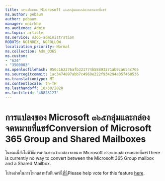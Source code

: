 ```yaml
---
title: การแปลงของ Microsoft ๓๖๕กลุ่มและกล่องจดหมายที่แชร์
ms.author: pebaum
author: pebaum
manager: mnirkhe
ms.audience: Admin
ms.topic: article
ms.service: o365-administration
ROBOTS: NOINDEX, NOFOLLOW
localization_priority: Normal
ms.collection: Adm_O365
ms.custom:
- "624"
- "3500003"
ms.openlocfilehash: 950c162276afb321774b58893271ab9ca654c705
ms.sourcegitcommit: 1ac3474897abb7c4969e222f934294e05f468536
ms.translationtype: MT
ms.contentlocale: th-TH
ms.lasthandoff: 10/30/2020
ms.locfileid: "48823127"
---
```

# <a name="conversion-of-microsoft-365-group-and-shared-mailboxes"></a><span data-ttu-id="58642-102">การแปลงของ Microsoft ๓๖๕กลุ่มและกล่องจดหมายที่แชร์</span><span class="sxs-lookup"><span data-stu-id="58642-102">Conversion of Microsoft 365 Group and Shared Mailboxes</span></span>

<span data-ttu-id="58642-103">ในขณะนี้ยังไม่มีวิธีการแปลงระหว่างกล่องจดหมาย Microsoft ๓๖๕และกล่องจดหมายที่แชร์</span><span class="sxs-lookup"><span data-stu-id="58642-103">There is currently no way to convert between the Microsoft 365 Group mailbox and a Shared Mailbox.</span></span>

<span data-ttu-id="58642-104">โปรดช่วยในการโหวตสำหรับฟีเจอร์นี้[ที่นี่](https://aka.ms/M365GroupToShared)</span><span class="sxs-lookup"><span data-stu-id="58642-104">Please help vote for this feature [here](https://aka.ms/M365GroupToShared).</span></span>
